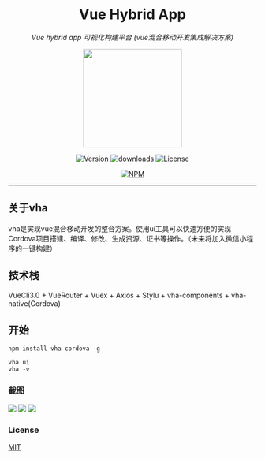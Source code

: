 
<h1 align="center">Vue Hybrid App</h1>
<p align="center">
  <em>Vue hybrid app 可视化构建平台 (vue混合移动开发集成解决方案)</em>
</p>
<p align="center"><img align="center" width="200" src="https://raw.githubusercontent.com/neoStudioGroup/vha/master/README/logo.png"/></p>
<p align="center">
  <a href="https://www.npmjs.com/package/vha"><img src="https://badgen.net/npm/v/vha" alt="Version"></a>
  <a href="https://codeload.github.com/neoStudioGroup/vha/zip/master"><img src="https://badgen.net/npm/dt/vha" alt="downloads"></a>
  <a href="https://github.com/neoStudioGroup/vha/blob/master/LICENSE"><img src="https://badgen.net/npm/license/vha" alt="License"></a>
</p>

<div align="center">

[![NPM](https://nodei.co/npm/vha.png?downloads=true&downloadRank=true&stars=true)](https://nodei.co/npm/vha/)

</div>

---
## 关于vha

vha是实现vue混合移动开发的整合方案。使用ui工具可以快速方便的实现Cordova项目搭建、编译、修改、生成资源、证书等操作。（未来将加入微信小程序的一键构建）

## 技术栈

VueCli3.0 + VueRouter + Vuex + Axios + Stylu + vha-components + vha-native(Cordova)

## 开始

```shell
npm install vha cordova -g
```

```shell
vha ui
vha -v
```

### 截图

<img src="https://raw.githubusercontent.com/neoStudioGroup/vha/master/README/1.png"/>
<img src="https://raw.githubusercontent.com/neoStudioGroup/vha/master/README/2.png"/>
<img src="https://raw.githubusercontent.com/neoStudioGroup/vha/master/README/3.png"/>

### License

[MIT](https://github.com/neoStudioGroup/vha/blob/master/LICENSE)

<!-- 
vha create
vha resources

vha run serve
vha run build

vha cordova platform add android
vha cordova plugin add xxx
vha cordova emulate android
vha cordova run android
vha cordova build android
vha cordova build android --release 
-->

